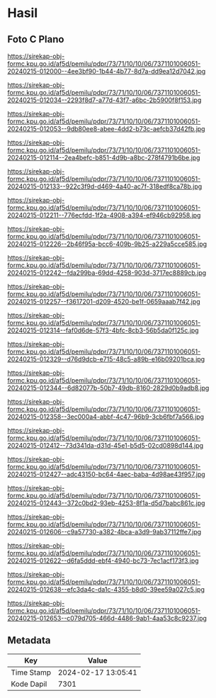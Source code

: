 # Hasil

## Foto C Plano

https://sirekap-obj-formc.kpu.go.id/af5d/pemilu/pdpr/73/71/10/10/06/7371101006051-20240215-012000--4ee3bf90-1b44-4b77-8d7a-dd9ea12d7042.jpg

https://sirekap-obj-formc.kpu.go.id/af5d/pemilu/pdpr/73/71/10/10/06/7371101006051-20240215-012034--2293f8d7-a77d-43f7-a6bc-2b5900f8f153.jpg

https://sirekap-obj-formc.kpu.go.id/af5d/pemilu/pdpr/73/71/10/10/06/7371101006051-20240215-012053--9db80ee8-abee-4dd2-b73c-aefcb37d42fb.jpg

https://sirekap-obj-formc.kpu.go.id/af5d/pemilu/pdpr/73/71/10/10/06/7371101006051-20240215-012114--2ea4befc-b851-4d9b-a8bc-278f4791b6be.jpg

https://sirekap-obj-formc.kpu.go.id/af5d/pemilu/pdpr/73/71/10/10/06/7371101006051-20240215-012133--922c3f9d-d469-4a40-ac7f-318edf8ca78b.jpg

https://sirekap-obj-formc.kpu.go.id/af5d/pemilu/pdpr/73/71/10/10/06/7371101006051-20240215-012211--776ecfdd-1f2a-4908-a394-ef946cb92958.jpg

https://sirekap-obj-formc.kpu.go.id/af5d/pemilu/pdpr/73/71/10/10/06/7371101006051-20240215-012226--2b46f95a-bcc6-409b-9b25-a229a5cce585.jpg

https://sirekap-obj-formc.kpu.go.id/af5d/pemilu/pdpr/73/71/10/10/06/7371101006051-20240215-012242--fda299ba-69dd-4258-903d-3717ec8889cb.jpg

https://sirekap-obj-formc.kpu.go.id/af5d/pemilu/pdpr/73/71/10/10/06/7371101006051-20240215-012257--f3617201-d209-4520-be1f-0659aaab7f42.jpg

https://sirekap-obj-formc.kpu.go.id/af5d/pemilu/pdpr/73/71/10/10/06/7371101006051-20240215-012314--faf0d6de-57f3-4bfc-8cb3-56b5da0f125c.jpg

https://sirekap-obj-formc.kpu.go.id/af5d/pemilu/pdpr/73/71/10/10/06/7371101006051-20240215-012329--d76d9dcb-e715-48c5-a89b-e16b09201bca.jpg

https://sirekap-obj-formc.kpu.go.id/af5d/pemilu/pdpr/73/71/10/10/06/7371101006051-20240215-012344--6d82077b-50b7-49db-8160-2829d0b9adb8.jpg

https://sirekap-obj-formc.kpu.go.id/af5d/pemilu/pdpr/73/71/10/10/06/7371101006051-20240215-012358--3ec000a4-abbf-4c47-96b9-3cb6fbf7a566.jpg

https://sirekap-obj-formc.kpu.go.id/af5d/pemilu/pdpr/73/71/10/10/06/7371101006051-20240215-012412--73d341da-d31d-45e1-b5d5-02cd0898d144.jpg

https://sirekap-obj-formc.kpu.go.id/af5d/pemilu/pdpr/73/71/10/10/06/7371101006051-20240215-012427--adc43150-bc64-4aec-baba-4d98ae43f957.jpg

https://sirekap-obj-formc.kpu.go.id/af5d/pemilu/pdpr/73/71/10/10/06/7371101006051-20240215-012443--372c0bd2-93eb-4253-8f1a-d5d7babc861c.jpg

https://sirekap-obj-formc.kpu.go.id/af5d/pemilu/pdpr/73/71/10/10/06/7371101006051-20240215-012606--c9a57730-a382-4bca-a3d9-9ab37112ffe7.jpg

https://sirekap-obj-formc.kpu.go.id/af5d/pemilu/pdpr/73/71/10/10/06/7371101006051-20240215-012622--d6fa5ddd-ebf4-4940-bc73-7ec1acf173f3.jpg

https://sirekap-obj-formc.kpu.go.id/af5d/pemilu/pdpr/73/71/10/10/06/7371101006051-20240215-012638--efc3da4c-da1c-4355-b8d0-39ee59a027c5.jpg

https://sirekap-obj-formc.kpu.go.id/af5d/pemilu/pdpr/73/71/10/10/06/7371101006051-20240215-012653--c079d705-466d-4486-9ab1-4aa53c8c9237.jpg


## Metadata

| Key        | Value               |
| ---------- | ------------------- |
| Time Stamp | 2024-02-17 13:05:41 |
| Kode Dapil | 7301                |



